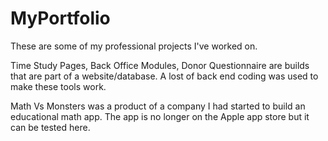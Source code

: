 # MyPortfolio

These are some of my professional projects I've worked on.  

Time Study Pages, Back Office Modules, Donor Questionnaire are builds that are part of a website/database.  A lost of back end coding was used to make these tools work.

Math Vs Monsters was a product of a company I had started to build an educational math app.  The app is no longer on the Apple app store but it can be tested here.
